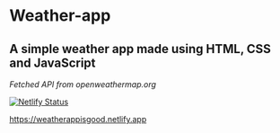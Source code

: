 # Weather-app
## A simple weather app made using HTML, CSS and JavaScript 
*Fetched API from openweathermap.org* 

[![Netlify Status](https://api.netlify.com/api/v1/badges/29a2cdc0-d04c-46ee-9c94-440145aee406/deploy-status)](https://app.netlify.com/sites/weatherappisgood/deploys)

https://weatherappisgood.netlify.app 
